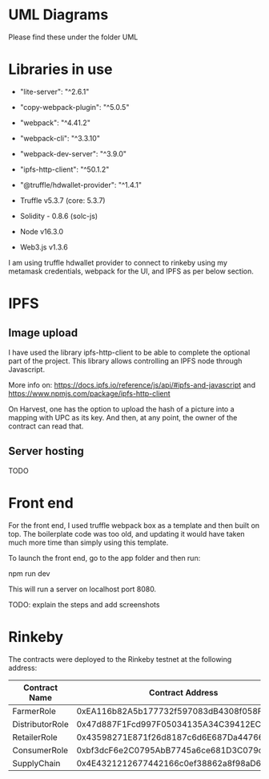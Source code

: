 # UML Diagrams
Please find these under the folder UML

# Libraries in use
* "lite-server": "^2.6.1"
* "copy-webpack-plugin": "^5.0.5"
* "webpack": "^4.41.2"
* "webpack-cli": "^3.3.10"
* "webpack-dev-server": "^3.9.0"
* "ipfs-http-client": "^50.1.2"
* "@truffle/hdwallet-provider": "^1.4.1"

* Truffle v5.3.7 (core: 5.3.7)
* Solidity - 0.8.6 (solc-js)
* Node v16.3.0
* Web3.js v1.3.6

I am using truffle hdwallet provider to connect to rinkeby using my metamask credentials, webpack for the UI, and IPFS as per below section.
# IPFS
## Image upload
I have used the library ipfs-http-client to be able to complete the optional part of the project. This library allows controlling an IPFS node through Javascript.

More info on: https://docs.ipfs.io/reference/js/api/#ipfs-and-javascript and https://www.npmjs.com/package/ipfs-http-client

On Harvest, one has the option to upload the hash of a picture into a mapping with UPC as its key. And then, at any point, the owner of the contract can read that.


## Server hosting
TODO
# Front end
For the front end, I used truffle webpack box as a template and then built on top. The boilerplate code was too old, and updating it would have taken much more time than simply using this template.

To launch the front end, go to the app folder and then run:

npm run dev

This will run a server on localhost port 8080.

TODO: explain the steps and add screenshots

# Rinkeby
The contracts were deployed to the Rinkeby testnet at the following address:

| Contract Name   | Contract Address                           |
| --------------- | ------------------------------------------ |
| FarmerRole      | 0xEA116b82A5b177732f597083dB4308f058F48e2E |
| DistributorRole | 0x47d887F1Fcd997F05034135A34C39412ECf4C378 |
| RetailerRole    | 0x43598271E871f26d8187c6d6E687Da4476685AD0 |
| ConsumerRole    | 0xbf3dcF6e2C0795AbB7745a6ce681D3C079cF2Eb9 |
| SupplyChain     | 0x4E4321212677442166c0ef38862a8f98aD6fF715 |
